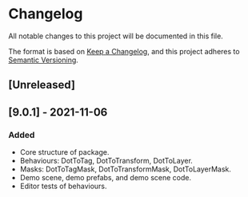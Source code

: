 # Changelog
All notable changes to this project will be documented in this file.

The format is based on [Keep a Changelog](https://keepachangelog.com/en/1.0.0/),
and this project adheres to [Semantic Versioning](https://semver.org/spec/v2.0.0.html).

## [Unreleased]

## [9.0.1] - 2021-11-06
### Added
- Core structure of package.
- Behaviours: DotToTag, DotToTransform, DotToLayer.
- Masks:  DotToTagMask, DotToTransformMask, DotToLayerMask.
- Demo scene, demo prefabs, and demo scene code.
- Editor tests of behaviours.